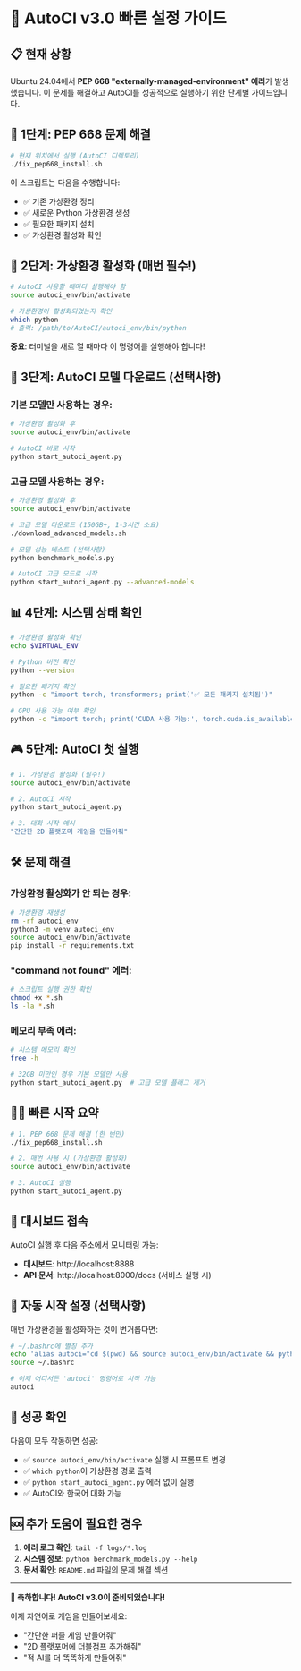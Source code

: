 # 🚀 AutoCI v3.0 빠른 설정 가이드

## 📋 현재 상황
Ubuntu 24.04에서 **PEP 668 "externally-managed-environment" 에러**가 발생했습니다.
이 문제를 해결하고 AutoCI를 성공적으로 실행하기 위한 단계별 가이드입니다.

## 🔧 1단계: PEP 668 문제 해결

```bash
# 현재 위치에서 실행 (AutoCI 디렉토리)
./fix_pep668_install.sh
```

이 스크립트는 다음을 수행합니다:
- ✅ 기존 가상환경 정리
- ✅ 새로운 Python 가상환경 생성
- ✅ 필요한 패키지 설치
- ✅ 가상환경 활성화 확인

## 🎯 2단계: 가상환경 활성화 (매번 필수!)

```bash
# AutoCI 사용할 때마다 실행해야 함
source autoci_env/bin/activate

# 가상환경이 활성화되었는지 확인
which python
# 출력: /path/to/AutoCI/autoci_env/bin/python
```

**중요**: 터미널을 새로 열 때마다 이 명령어를 실행해야 합니다!

## 🚀 3단계: AutoCI 모델 다운로드 (선택사항)

### 기본 모델만 사용하는 경우:
```bash
# 가상환경 활성화 후
source autoci_env/bin/activate

# AutoCI 바로 시작
python start_autoci_agent.py
```

### 고급 모델 사용하는 경우:
```bash
# 가상환경 활성화 후
source autoci_env/bin/activate

# 고급 모델 다운로드 (150GB+, 1-3시간 소요)
./download_advanced_models.sh

# 모델 성능 테스트 (선택사항)
python benchmark_models.py

# AutoCI 고급 모드로 시작
python start_autoci_agent.py --advanced-models
```

## 📊 4단계: 시스템 상태 확인

```bash
# 가상환경 활성화 확인
echo $VIRTUAL_ENV

# Python 버전 확인
python --version

# 필요한 패키지 확인
python -c "import torch, transformers; print('✅ 모든 패키지 설치됨')"

# GPU 사용 가능 여부 확인
python -c "import torch; print('CUDA 사용 가능:', torch.cuda.is_available())"
```

## 🎮 5단계: AutoCI 첫 실행

```bash
# 1. 가상환경 활성화 (필수!)
source autoci_env/bin/activate

# 2. AutoCI 시작
python start_autoci_agent.py

# 3. 대화 시작 예시
"간단한 2D 플랫포머 게임을 만들어줘"
```

## 🛠️ 문제 해결

### 가상환경 활성화가 안 되는 경우:
```bash
# 가상환경 재생성
rm -rf autoci_env
python3 -m venv autoci_env
source autoci_env/bin/activate
pip install -r requirements.txt
```

### "command not found" 에러:
```bash
# 스크립트 실행 권한 확인
chmod +x *.sh
ls -la *.sh
```

### 메모리 부족 에러:
```bash
# 시스템 메모리 확인
free -h

# 32GB 미만인 경우 기본 모델만 사용
python start_autoci_agent.py  # 고급 모델 플래그 제거
```

## 🏃‍♂️ 빠른 시작 요약

```bash
# 1. PEP 668 문제 해결 (한 번만)
./fix_pep668_install.sh

# 2. 매번 사용 시 (가상환경 활성화)
source autoci_env/bin/activate

# 3. AutoCI 실행
python start_autoci_agent.py
```

## 📱 대시보드 접속

AutoCI 실행 후 다음 주소에서 모니터링 가능:
- **대시보드**: http://localhost:8888
- **API 문서**: http://localhost:8000/docs (서비스 실행 시)

## 🔄 자동 시작 설정 (선택사항)

매번 가상환경을 활성화하는 것이 번거롭다면:

```bash
# ~/.bashrc에 별칭 추가
echo 'alias autoci="cd $(pwd) && source autoci_env/bin/activate && python start_autoci_agent.py"' >> ~/.bashrc
source ~/.bashrc

# 이제 어디서든 'autoci' 명령어로 시작 가능
autoci
```

## 🎯 성공 확인

다음이 모두 작동하면 성공:
- ✅ `source autoci_env/bin/activate` 실행 시 프롬프트 변경
- ✅ `which python`이 가상환경 경로 출력
- ✅ `python start_autoci_agent.py` 에러 없이 실행
- ✅ AutoCI와 한국어 대화 가능

## 🆘 추가 도움이 필요한 경우

1. **에러 로그 확인**: `tail -f logs/*.log`
2. **시스템 정보**: `python benchmark_models.py --help`
3. **문서 확인**: `README.md` 파일의 문제 해결 섹션

---

**🎉 축하합니다! AutoCI v3.0이 준비되었습니다!**

이제 자연어로 게임을 만들어보세요:
- "간단한 퍼즐 게임 만들어줘"
- "2D 플랫포머에 더블점프 추가해줘" 
- "적 AI를 더 똑똑하게 만들어줘" 